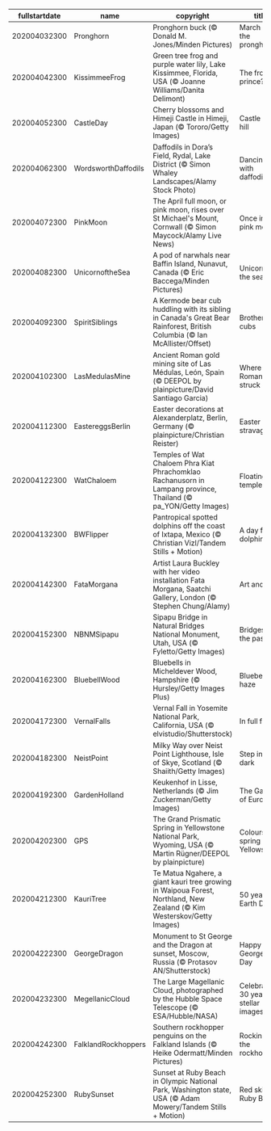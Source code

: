 |fullstartdate|name|copyright|title|image|
|--|--|--|--|--|
202004032300|Pronghorn|Pronghorn buck (© Donald M. Jones/Minden Pictures)|March of the pronghorns|![](/en-GB/2020/04/202004032300Pronghorn.jpg)|
202004042300|KissimmeeFrog|Green tree frog and purple water lily, Lake Kissimmee, Florida, USA (© Joanne Williams/Danita Delimont)|The frog prince?|![](/en-GB/2020/04/202004042300KissimmeeFrog.jpg)|
202004052300|CastleDay|Cherry blossoms and Himeji Castle in Himeji, Japan (© Tororo/Getty Images)|Castle on a hill|![](/en-GB/2020/04/202004052300CastleDay.jpg)|
202004062300|WordsworthDaffodils|Daffodils in Dora’s Field, Rydal, Lake District (© Simon Whaley Landscapes/Alamy Stock Photo)|Dancing with daffodils|![](/en-GB/2020/04/202004062300WordsworthDaffodils.jpg)|
202004072300|PinkMoon|The April full moon, or pink moon, rises over St Michael's Mount, Cornwall (© Simon Maycock/Alamy Live News)|Once in a pink moon|![](/en-GB/2020/04/202004072300PinkMoon.jpg)|
202004082300|UnicornoftheSea|A pod of narwhals near Baffin Island, Nunavut, Canada (© Eric Baccega/Minden Pictures)|Unicorns of the sea|![](/en-GB/2020/04/202004082300UnicornoftheSea.jpg)|
202004092300|SpiritSiblings|A Kermode bear cub huddling with its sibling in Canada's Great Bear Rainforest, British Columbia (© Ian McAllister/Offset)|Brotherly cubs|![](/en-GB/2020/04/202004092300SpiritSiblings.jpg)|
202004102300|LasMedulasMine|Ancient Roman gold mining site of Las Médulas, León, Spain (© DEEPOL by plainpicture/David Santiago Garcia)|Where the Romans struck gold|![](/en-GB/2020/04/202004102300LasMedulasMine.jpg)|
202004112300|EastereggsBerlin|Easter decorations at Alexanderplatz, Berlin, Germany (© plainpicture/Christian Reister)|Easter Egg-stravaganza|![](/en-GB/2020/04/202004112300EastereggsBerlin.jpg)|
202004122300|WatChaloem|Temples of Wat Chaloem Phra Kiat Phrachomklao Rachanusorn in Lampang province, Thailand (© pa_YON/Getty Images)|Floating temples|![](/en-GB/2020/04/202004122300WatChaloem.jpg)|
202004132300|BWFlipper|Pantropical spotted dolphins off the coast of Ixtapa, Mexico (© Christian Vizl/Tandem Stills + Motion)|A day for dolphins|![](/en-GB/2020/04/202004132300BWFlipper.jpg)|
202004142300|FataMorgana|Artist Laura Buckley with her video installation Fata Morgana, Saatchi Gallery, London (© Stephen Chung/Alamy)|Art and soul|![](/en-GB/2020/04/202004142300FataMorgana.jpg)|
202004152300|NBNMSipapu|Sipapu Bridge in Natural Bridges National Monument, Utah, USA (© Fyletto/Getty Images)|Bridges to the past|![](/en-GB/2020/04/202004152300NBNMSipapu.jpg)|
202004162300|BluebellWood|Bluebells in Micheldever Wood, Hampshire (© Hursley/Getty Images Plus)|Bluebell haze|![](/en-GB/2020/04/202004162300BluebellWood.jpg)|
202004172300|VernalFalls|Vernal Fall in Yosemite National Park, California, USA (© elvistudio/Shutterstock)|In full flow|![](/en-GB/2020/04/202004172300VernalFalls.jpg)|
202004182300|NeistPoint|Milky Way over Neist Point Lighthouse, Isle of Skye, Scotland (© Shaiith/Getty Images)|Step into the dark|![](/en-GB/2020/04/202004182300NeistPoint.jpg)|
202004192300|GardenHolland|Keukenhof in Lisse, Netherlands (© Jim Zuckerman/Getty Images)|The Garden of Europe|![](/en-GB/2020/04/202004192300GardenHolland.jpg)|
202004202300|GPS|The Grand Prismatic Spring in Yellowstone National Park, Wyoming, USA (© Martin Rügner/DEEPOL by plainpicture)|Colours spring up in Yellowstone|![](/en-GB/2020/04/202004202300GPS.jpg)|
202004212300|KauriTree|Te Matua Ngahere, a giant kauri tree growing in Waipoua Forest, Northland, New Zealand (© Kim Westerskov/Getty Images)|50 years of Earth Day|![](/en-GB/2020/04/202004212300KauriTree.jpg)|
202004222300|GeorgeDragon|Monument to St George and the Dragon at sunset, Moscow, Russia (© Protasov AN/Shutterstock)|Happy St George's Day|![](/en-GB/2020/04/202004222300GeorgeDragon.jpg)|
202004232300|MegellanicCloud|The Large Magellanic Cloud, photographed by the Hubble Space Telescope (© ESA/Hubble/NASA)|Celebrating 30 years of stellar images|![](/en-GB/2020/04/202004232300MegellanicCloud.jpg)|
202004242300|FalklandRockhoppers|Southern rockhopper penguins on the Falkland Islands (© Heike Odermatt/Minden Pictures)|Rockin' with the rockhoppers|![](/en-GB/2020/04/202004242300FalklandRockhoppers.jpg)|
202004252300|RubySunset|Sunset at Ruby Beach in Olympic National Park, Washington state, USA (© Adam Mowery/Tandem Stills + Motion)|Red skies at Ruby Beach|![](/en-GB/2020/04/202004252300RubySunset.jpg)|
